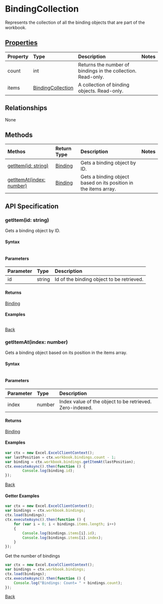 # BindingCollection

Represents the collection of all the binding objects that are part of the workbook.

## [Properties](#getter-examples)
| Property       | Type    |Description|Notes |
|:---------------|:--------|:----------|:-----|
|count|int|Returns the number of bindings in the collection. Read-only.||
|items|[BindingCollection](bindingcollection.md)|A collection of binding objects. Read-only.||

## Relationships
None

## Methods

| Methos           | Return Type    |Description|Notes |
|:---------------|:--------|:----------|:-----|
|[getItem(id: string)](#getitemid-string)|[Binding](binding.md)|Gets a binding object by ID.||
|[getItemAt(index: number)](#getitematindex-number)|[Binding](binding.md)|Gets a binding object based on its position in the items array.||

## API Specification

### getItem(id: string)
Gets a binding object by ID.

#### Syntax
```jsbindingCollectionObject.getItem(id);
```

#### Parameters
| Parameter       | Type    |Description|
|:---------------|:--------|:----------|
|id|string|Id of the binding object to be retrieved.|

#### Returns
[Binding](binding.md)

#### Examples
```js

```

[Back](#methods)

### getItemAt(index: number)
Gets a binding object based on its position in the items array.

#### Syntax
```jsbindingCollectionObject.getItemAt(index);
```

#### Parameters
| Parameter       | Type    |Description|
|:---------------|:--------|:----------|
|index|number|Index value of the object to be retrieved. Zero-indexed.|

#### Returns
[Binding](binding.md)

#### Examples
```js
var ctx = new Excel.ExcelClientContext();
var lastPosition = ctx.workbook.bindings.count - 1;
var binding = ctx.workbook.bindings.getItemAt(lastPosition);
ctx.executeAsync().then(function () {
		Console.log(binding.id);
});
```


[Back](#methods)

#### Getter Examples

```js
var ctx = new Excel.ExcelClientContext();
var bindings = ctx.workbook.bindings;
ctx.load(bindings);
ctx.executeAsync().then(function () {
	for (var i = 0; i < bindings.items.length; i++)
	{
		Console.log(bindings.items[i].id);
		Console.log(bindings.items[i].index);
	}
});
```
Get the number of bindings

```js
var ctx = new Excel.ExcelClientContext();
var bindings = ctx.workbook.bindings;
ctx.load(bindings);
ctx.executeAsync().then(function () {
	Console.log("Bindings: Count= " + bindings.count);
});

```

[Back](#properties)
